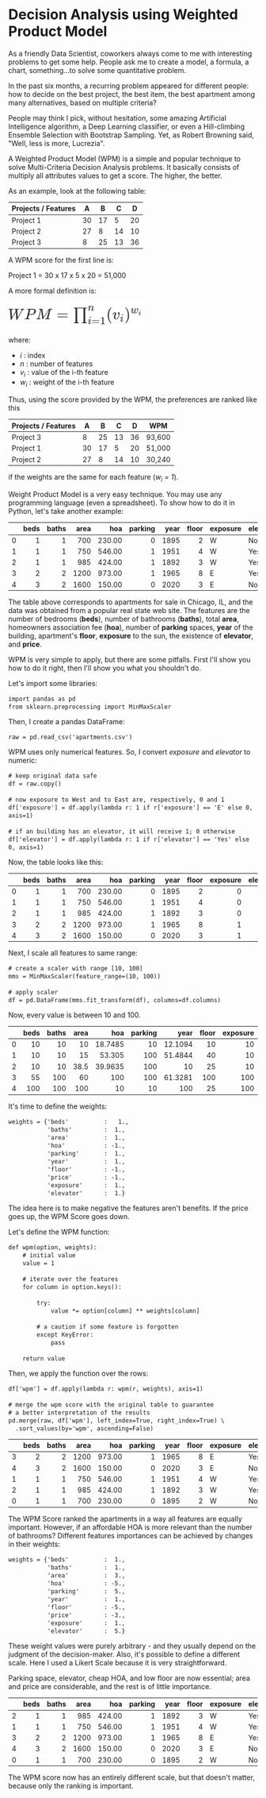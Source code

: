 # Decision Analysis using Weighted Product Model

As a friendly Data Scientist, coworkers always come to me with interesting problems to get some help. People ask me to create a model, a formula, a chart, something...to solve some quantitative problem.

In the past six months, a recurring problem appeared for different people: how to decide on the best project, the best item, the best apartment among many alternatives, based on multiple criteria?

People may think I pick, without hesitation, some amazing Artificial Intelligence algorithm, a Deep Learning classifier, or even a Hill-climbing Ensemble Selection with Bootstrap Sampling. Yet, as Robert Browning said, "Well, less is more, Lucrezia".

A Weighted Product Model (WPM) is a simple and popular technique to solve Multi-Criteria Decision Analysis problems. It basically consists of multiply all attributes values to get a score. The higher, the better.

As an example, look at the following table:

|Projects / Features|A|B|C|D|
|--|--|--|--|--|
|Project 1|30|17|5|20|
|Project 2|27|8|14|10|
|Project 3|8|25|13|36|

A WPM score for the first line is:

Project 1 = 30 x 17 x 5 x 20 = 51,000

A more formal definition is:

![WPM Formula](images/wpm.png)

where:

- *i* : index
- *n* : number of features
- *v<sub>i</sub>* : value of the i-th feature
- *w<sub>i</sub>* : weight of the i-th feature

Thus, using the score provided by the WPM, the preferences are ranked like this

|Projects / Features|A|B|C|D|WPM
|--|--|--|--|--|--|
|Project 3|8|25|13|36|93,600|
|Project 1|30|17|5|20|51,000|
|Project 2|27|8|14|10|30,240|

if the weights are the same for each feature (*w<sub>i</sub> = 1*).

Weight Product Model is a very easy technique. You may use any programming language (even a spreadsheet). To show how to do it in Python, let's take another example:

||beds|baths|area|hoa|parking|year|floor|exposure|elevator|price|
|---:|-------:|--------:|-------:|------:|----------:|-------:|--------:|:-----------|:-----------|--------:|
|0|1|1|700|230.00|0|1895|2|W|No|199,000|
|1|1|1|750|546.00|1|1951|4|W|Yes|185,000|
|2|1|1|985|424.00|1|1892|3|W|Yes|210,000|
|3|2|2|1200|973.00|1|1965|8|E|Yes|209,900|
|4|3|2|1600|150.00|0|2020|3|E|No|279,000|

The table above corresponds to apartments for sale in Chicago, IL, and the data was obtained from a popular real state web site. The features are the number of bedrooms (**beds**), number of bathrooms (**baths**), total **area**, homeowners association fee (**hoa**), number of **parking** spaces, **year** of the building, apartment's **floor**, **exposure** to the sun, the existence of **elevator**, and **price**.

WPM is very simple to apply, but there are some pitfalls. First I'll show you how to do it right, then I'll show you what you shouldn't do.

Let's import some libraries:

```{python}
import pandas as pd
from sklearn.preprocessing import MinMaxScaler
```
Then, I create a pandas DataFrame:

```{python}
raw = pd.read_csv('apartments.csv')
```

WPM uses only numerical features. So, I convert *exposure* and *elevator* to numeric:

```{python}
# keep original data safe
df = raw.copy()

# now exposure to West and to East are, respectively, 0 and 1
df['exposure'] = df.apply(lambda r: 1 if r['exposure'] == 'E' else 0, axis=1)

# if an building has an elevator, it will receive 1; 0 otherwise
df['elevator'] = df.apply(lambda r: 1 if r['elevator'] == 'Yes' else 0, axis=1)
```

Now, the table looks like this:

||beds|baths|area|hoa|parking|year|floor|exposure|elevator|price|
|---:|-------:|--------:|-------:|------:|----------:|-------:|--------:|-----------:|-----------:|--------:|
|0|1|1|700|230.00|0|1895|2|0|0|199,000|
|1|1|1|750|546.00|1|1951|4|0|1|185,000|
|2|1|1|985|424.00|1|1892|3|0|1|210,000|
|3|2|2|1200|973.00|1|1965|8|1|1|209,900|
|4|3|2|1600|150.00|0|2020|3|1|0|279,000|

Next, I scale all features to same range:

```{python}
# create a scaler with range [10, 100]
mms = MinMaxScaler(feature_range=(10, 100)) 

# apply scaler
df = pd.DataFrame(mms.fit_transform(df), columns=df.columns)
```

Now, every value is between 10 and 100.

||beds|baths|area|hoa|parking|year|floor|exposure|elevator|price|
|---:|-------:|--------:|-------:|---------:|----------:|---------:|--------:|-----------:|-----------:|---------:|
|0|10|10|10|18.7485|10|12.1094|10|10|10|23.4043|
|1|10|10|15|53.305|100|51.4844|40|10|100|10|
|2|10|10|38.5|39.9635|100|10|25|10|100|33.9362|
|3|55|100|60|100|100|61.3281|100|100|100|33.8404|
|4|100|100|100|10|10|100|25|100|10|100|

It's time to define the weights:

```{python}
weights = {'beds'          :   1.,
           'baths'         :  1.,
           'area'          :  1.,
           'hoa'           : -1.,
           'parking'       :  1.,
           'year'          :  1.,
           'floor'         : -1.,
           'price'         : -1.,
           'exposure'      :  1.,
           'elevator'      :  1.}
```

The idea here is to make negative the features aren't benefits. If the price goes up, the WPM Score goes down.

Let's define the WPM function:

```{python}
def wpm(option, weights):
    # initial value
    value = 1

    # iterate over the features
    for column in option.keys():

        try:
            value *= option[column] ** weights[column]

        # a caution if some feature is forgotten
        except KeyError:
            pass

    return value
```

Then, we apply the function over the rows:

```{python}
df['wpm'] = df.apply(lambda r: wpm(r, weights), axis=1)

# merge the wpm score with the original table to guarantee
# a better interpretation of the results
pd.merge(raw, df['wpm'], left_index=True, right_index=True) \
  .sort_values(by='wpm', ascending=False)
```

||beds|baths|area|hoa|parking|year|floor|exposure|elevator|price|wpm|
|---:|-------:|--------:|-------:|------:|----------:|-------:|--------:|:-----------|:-----------|--------:|----------------:|
|3|2|2|1200|973.00|1|1965|8|E|Yes|209,900|5.9805e+07|
|4|3|2|1600|150.00|0|2020|3|E|No|279,000|4e+07|
|1|1|1|750|546.00|1|1951|4|W|Yes|185,000|362192|
|2|1|1|985|424.00|1|1892|3|W|Yes|210,000|113552|
|0|1|1|700|230.00|0|1895|2|W|No|199,000|2759.69|

The WPM Score ranked the apartments in a way all features are equally important. However, if an affordable HOA is more relevant than the number of bathrooms? Different features importances can be achieved by changes in their weights:

```{python}
weights = {'beds'          :  1.,
           'baths'         :  1.,
           'area'          :  3.,
           'hoa'           : -5.,
           'parking'       :  5.,
           'year'          :  1.,
           'floor'         : -5.,
           'price'         : -3.,
           'exposure'      :  1.,
           'elevator'      :  5.}
```
These weight values were purely arbitrary - and they usually depend on the judgment of the decision-maker. Also, it's possible to define a different scale. Here I used a Likert Scale because it is very straightforward.

Parking space, elevator, cheap HOA, and low floor are now essential; area and price are considerable, and the rest is of little importance.

||beds|baths|area|hoa|parking|year|floor|exposure|elevator|price|wpm|
|---:|-------:|--------:|-------:|------:|----------:|-------:|--------:|:-----------|:-----------|--------:|-------------:|
|2|1|1|985|424.00|1|1892|3|W|Yes|210,000|1.46681e+09|
|1|1|1|750|546.00|1|1951|4|W|Yes|185,000|3.94285e+08|
|3|2|2|1200|973.00|1|1965|8|E|Yes|209,900|1.88005e+08|
|4|3|2|1600|150.00|0|2020|3|E|No|279,000|1.024e+06|
|0|1|1|700|230.00|0|1895|2|W|No|199,000|40.7762|

The WPM score now has an entirely different scale, but that doesn't matter, because only the ranking is important.